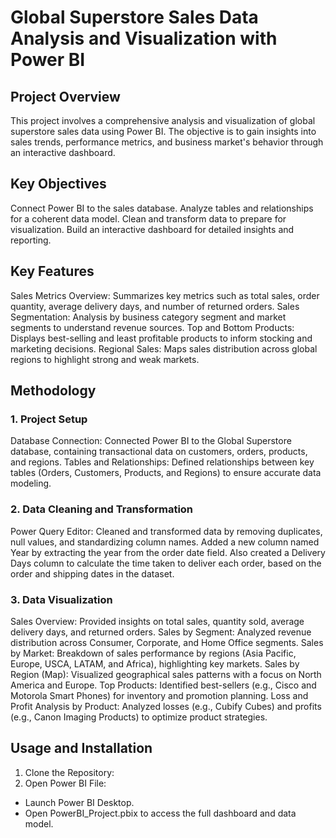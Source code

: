# Global Superstore Sales Data Analysis and Visualization with Power BI

## Project Overview
This project involves a comprehensive analysis and visualization of global superstore sales data using Power BI. The objective is to gain insights into sales trends, performance metrics, and business market's behavior through an interactive dashboard.

## Key Objectives
Connect Power BI to the sales database.
Analyze tables and relationships for a coherent data model.
Clean and transform data to prepare for visualization.
Build an interactive dashboard for detailed insights and reporting.

## Key Features
Sales Metrics Overview: Summarizes key metrics such as total sales, order quantity, average delivery days, and number of returned orders.
Sales Segmentation: Analysis by business category segment and market segments to understand revenue sources.
Top and Bottom Products: Displays best-selling and least profitable products to inform stocking and marketing decisions.
Regional Sales: Maps sales distribution across global regions to highlight strong and weak markets.

## Methodology

### 1. Project Setup
Database Connection: Connected Power BI to the Global Superstore database, containing transactional data on customers, orders, products, and regions.
Tables and Relationships: Defined relationships between key tables (Orders, Customers, Products, and Regions) to ensure accurate data modeling.

### 2. Data Cleaning and Transformation
Power Query Editor: Cleaned and transformed data by removing duplicates, null values, and standardizing column names.
Added a new column named Year by extracting the year from the order date field. Also created a Delivery Days column to calculate the time taken to deliver each order, based on the order and shipping dates in the dataset.   

### 3. Data Visualization
Sales Overview: Provided insights on total sales, quantity sold, average delivery days, and returned orders.
Sales by Segment: Analyzed revenue distribution across Consumer, Corporate, and Home Office segments.
Sales by Market: Breakdown of sales performance by regions (Asia Pacific, Europe, USCA, LATAM, and Africa), highlighting key markets.
Sales by Region (Map): Visualized geographical sales patterns with a focus on North America and Europe.
Top Products: Identified best-sellers (e.g., Cisco and Motorola Smart Phones) for inventory and promotion planning.
Loss and Profit Analysis by Product: Analyzed losses (e.g., Cubify Cubes) and profits (e.g., Canon Imaging Products) to optimize product strategies.

## Usage and Installation

1. Clone the Repository:
2. Open Power BI File:
- Launch Power BI Desktop.
- Open PowerBI_Project.pbix to access the full dashboard and data model.
